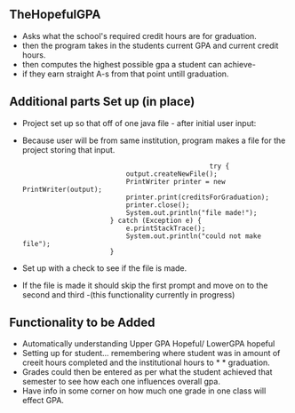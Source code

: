 ##    TheHopefulGPA  
* Asks what the school's required credit hours are for graduation.  
* then the program takes in the students current GPA and current credit hours.    
* then computes the highest possible gpa a student can achieve-    
* if they earn straight A-s from that point untill graduation.  
   
##    Additional parts Set up (in place)  
* Project set up so that off of one java file - after initial user input:  
* Because user will be from same institution, program makes a file for the project storing that input.     

	                                                 try {  
								output.createNewFile();  
								PrintWriter printer = new PrintWriter(output);  
								printer.print(creditsForGraduation);  
								printer.close();  
								System.out.println("file made!");  
							} catch (Exception e) {  
								e.printStackTrace();  
								System.out.println("could not make file");  
							}  

* Set up with a check to see if the file is made.  
* If the file is made it should skip the first prompt and move on to the second and third -(this functionality currently in progress)  
    
##   Functionality to be Added  
* Automatically understanding Upper GPA Hopeful/ LowerGPA hopeful  
* Setting up for student... remembering where student was in amount of creeit hours completed and the institutional hours to * * graduation.    
* Grades could then be entered as per what the student achieved that semester to see how each one influences overall gpa.  
* Have info in some corner on how much one grade in one class will effect GPA.  

